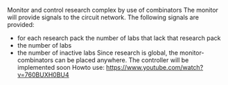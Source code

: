 Monitor and control research complex by use of combinators
The monitor will provide signals to the circuit network.
The following signals are provided:
- for each research pack the number of labs that lack that research pack
- the number of labs
- the number of inactive labs
Since research is global, the monitor-combinators can be placed anywhere.
The controller will be implemented soon
Howto use: https://www.youtube.com/watch?v=760BUXH0BU4